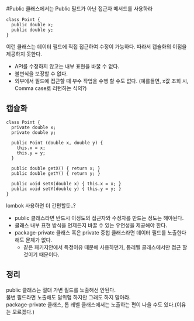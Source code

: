 #Public 클래스에서는 Public 필드가 아닌 접근자 메서드를 사용하라

~~~
class Point {
  public double x;
  public double y;
}
~~~

이런 클래스는 데이터 필드에 직접 접근하여 수정이 가능하다. 따라서 캡슐화의 이점을 제공하지 못한다. 

- API를 수정하지 않고는 내부 표현을 바꿀 수 없다.  
- 불변식을 보장할 수 없다.  
- 외부에서 필드에 접근할 때 부수 작업을 수행 할 수도 없다. (예를들면, x값 조회 시, Comma case로 리턴하는 식의?)  

## 캡슐화
~~~
class Point {
  private double x;
  private double y;

  public Point (double x, double y) {
    this.x = x;
    this.y = y;
  }

  public double getX() { return x; }
  public double getY() { return y; }

  public void setX(double x) { this.x = x; }
  public void setY(double y) { this.y = y; }
}
~~~
lombok 사용하면 더 간편할듯..?

- public 클래스라면 반드시 이정도의 접근자와 수정자를 만드는 정도는 해야된다.
- 클래스 내부 표현 방식을 언제든지 바꿀 수 있는 유연성을 제공해야 한다.
- package-private 클래스 혹은 private 중첩 클래스라면 데이터 필드를 노출한다해도 문제가 없다.
    - 같은 패키지안에서 특정이유 때문에 사용하던가, 톱레벨 클래스에서만 접근 할 것이기 때문이다.
    
    
## 정리
public 클래스는 절대 가변 필드를 노출해선 안된다.  
불변 필드라면 노출해도 덜위험 하지만 그래도 하지 말아라.  
package-private 클래스, 톱 레벨 클래스에서는 노출하는 편이 나을 수도 있다.(이유는 모르겠다.)